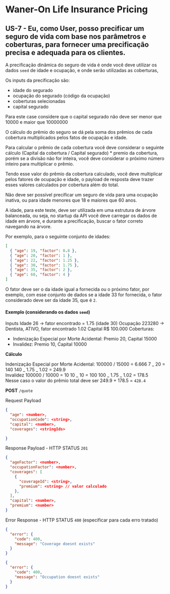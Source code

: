 # Waner-On Life Insurance Pricing

## US-7 - Eu, como User, posso precificar um seguro de vida com base nos parâmetros e coberturas, para fornecer uma precificação precisa e adequada para os clientes.

A precificação dinâmica do seguro de vida é onde você deve utilizar os dados `seed` de idade e ocupação, e onde serão utilizadas as coberturas,

Os inputs da precificação são:

- idade do segurado
- ocupação do segurado (código da ocupação)
- coberturas selecionadas
- capital segurado

Para este case considere que o capital segurado não deve ser menor que 10000 e maior que 10000000

O cálculo do prêmio do seguro se dá pela soma dos prêmios de cada cobertura multiplicados pelos fatos de ocupação e idade.

Para calcular o prêmio de cada cobertura você deve considerar o seguinte cálculo
(Capital da cobertura / Capital segurado) \* premio da cobertura, porém se a divisão não for inteira, você deve considerar o próximo número inteiro para multiplicar o prêmio.

Tendo esse valor do prêmio da cobertura calculado, você deve multiplicar pelos fatores de ocupação e idade, o payload de resposta deve trazer esses valores calculados por cobertura além do total.

Não deve ser possível precificar um seguro de vida para uma ocupação inativa, ou para idade menores que 18 e maiores que 60 anos.

A idade, para este teste, deve ser utilizada em uma estrutura de árvore balanceada, ou seja, no startup da API você deve carregar os dados de idade em árvore, e durante a precificação, buscar o fator correto navegando na árvore.

Por exemplo, para o seguinte conjunto de idades:

```json
[
  { "age": 19, "factor": 0.8 },
  { "age": 20, "factor": 1 },
  { "age": 22, "factor": 1.25 },
  { "age": 30, "factor": 1.75 },
  { "age": 35, "factor": 2 },
  { "age": 60, "factor": 4 }
]
```

O fator deve ser o da idade igual a fornecida ou o próximo fator, por exemplo, com esse conjunto de dados se a idade 33 for fornecida, o fator considerado deve ser da idade 35, que é `2`.

#### Exemplo (considerando os dados `seed`)

Inputs
Idade 26 -> fator encontrado = 1.75 (idade 30)
Ocupação 223280 -> Dentista, ATIVO, fator encontrado 1.02
Capital R$ 100.000
Coberturas:

- Indenização Especial por Morte Acidental: Premio 20, Capital 15000
- Invalidez: Premio 10, Capital 10000

**Cálculo**

Indenização Especial por Morte Acidental:
100000 / 15000 = 6.666
7 _ 20 = 140
140 _ 1.75 _ 1.02 = 249.9
<br />
Invalidez
100000 / 10000 = 10
10 _ 10 = 100
100 _ 1.75 _ 1.02 = 178.5
<br />
Nesse caso o valor do prêmio total deve ser 249.9 + 178.5 = `428.4`

**POST** `/quote`

Request Payload

```json
{
  "age": <number>,
  "occupationCode": <string>,
  "capital": <number>,
  "coverages": <stringIds>

}
```

Response Payload - HTTP STATUS `201`

```json
{
  "ageFactor": <number>,
  "occupationFactor": <number>,
  "coverages": [
    {
      "coverageId": <string>,
      "premium": <string> // valor calculado
    },
  ],
  "capital": <number>,
  "premium": <number>
}
```

Error Response - HTTP STATUS `400` (especificar para cada erro tratado)

```json
{
  "error": {
    "code": 400,
    "message": "Coverage doesnt exists"
  }
}
```

```json
{
  "error": {
    "code": 400,
    "message": "Occupation doesnt exists"
  }
}
```
